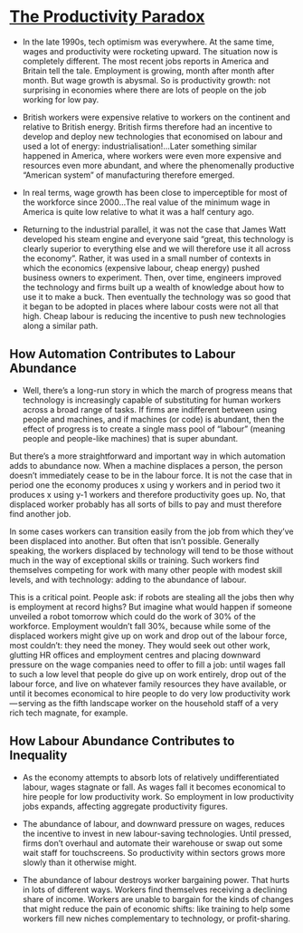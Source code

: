 # [The Productivity Paradox](https://medium.com/@ryanavent_93844/the-productivity-paradox-aaf05e5e4aad)

*  In the late 1990s, tech optimism was everywhere. At the same time, wages and productivity were rocketing upward. The situation now is completely different. The most recent jobs reports in America and Britain tell the tale. Employment is growing, month after month after month. But wage growth is abysmal. So is productivity growth: not surprising in economies where there are lots of people on the job working for low pay.

* British workers were expensive relative to workers on the continent and relative to British energy. British firms therefore had an incentive to develop and deploy new technologies that economised on labour and used a lot of energy: industrialisation!...Later something similar happened in America, where workers were even more expensive and resources even more abundant, and where the phenomenally productive “American system” of manufacturing therefore emerged.

* In real terms, wage growth has been close to imperceptible for most of the workforce since 2000...The real value of the minimum wage in America is quite low relative to what it was a half century ago.

* Returning to the industrial parallel, it was not the case that James Watt developed his steam engine and everyone said “great, this technology is clearly superior to everything else and we will therefore use it all across the economy”. Rather, it was used in a small number of contexts in which the economics (expensive labour, cheap energy) pushed business owners to experiment. Then, over time, engineers improved the technology and firms built up a wealth of knowledge about how to use it to make a buck. Then eventually the technology was so good that it began to be adopted in places where labour costs were not all that high. Cheap labour is reducing the incentive to push new technologies along a similar path.

## How Automation Contributes to Labour Abundance

* Well, there’s a long-run story in which the march of progress means that technology is increasingly capable of substituting for human workers across a broad range of tasks. If firms are indifferent between using people and machines, and if machines (or code) is abundant, then the effect of progress is to create a single mass pool of “labour” (meaning people and people-like machines) that is super abundant.

But there’s a more straightforward and important way in which automation adds to abundance now. When a machine displaces a person, the person doesn’t immediately cease to be in the labour force. It is not the case that in period one the economy produces x using y workers and in period two it produces x using y-1 workers and therefore productivity goes up. No, that displaced worker probably has all sorts of bills to pay and must therefore find another job.

In some cases workers can transition easily from the job from which they’ve been displaced into another. But often that isn’t possible. Generally speaking, the workers displaced by technology will tend to be those without much in the way of exceptional skills or training. Such workers find themselves competing for work with many other people with modest skill levels, and with technology: adding to the abundance of labour.

This is a critical point. People ask: if robots are stealing all the jobs then why is employment at record highs? But imagine what would happen if someone unveiled a robot tomorrow which could do the work of 30% of the workforce. Employment wouldn’t fall 30%, because while some of the displaced workers might give up on work and drop out of the labour force, most couldn’t: they need the money. They would seek out other work, glutting HR offices and employment centres and placing downward pressure on the wage companies need to offer to fill a job: until wages fall to such a low level that people do give up on work entirely, drop out of the labour force, and live on whatever family resources they have available, or until it becomes economical to hire people to do very low productivity work — serving as the fifth landscape worker on the household staff of a very rich tech magnate, for example.

## How Labour Abundance Contributes to Inequality

* As the economy attempts to absorb lots of relatively undifferentiated labour, wages stagnate or fall. As wages fall it becomes economical to hire people for low productivity work. So employment in low productivity jobs expands, affecting aggregate productivity figures.

* The abundance of labour, and downward pressure on wages, reduces the incentive to invest in new labour-saving technologies. Until pressed, firms don’t overhaul and automate their warehouse or swap out some wait staff for touchscreens. So productivity within sectors grows more slowly than it otherwise might.

* The abundance of labour destroys worker bargaining power. That hurts in lots of different ways. Workers find themselves receiving a declining share of income. Workers are unable to bargain for the kinds of changes that might reduce the pain of economic shifts: like training to help some workers fill new niches complementary to technology, or profit-sharing.
